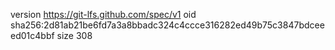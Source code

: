 version https://git-lfs.github.com/spec/v1
oid sha256:2d81ab21be6fd7a3a8bbadc324c4ccce316282ed49b75c3847bdceeed01c4bbf
size 308
